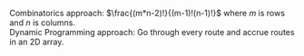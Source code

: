 Combinatorics approach: $\frac{(m*n-2)!}{(m-1)!(n-1)!}$ where $m$ is rows and $n$ is columns.  
Dynamic Programming approach: Go through every route and accrue routes in an 2D array.